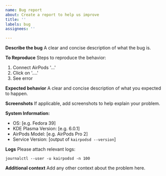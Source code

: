 ```yaml
---
name: Bug report
about: Create a report to help us improve
title: ''
labels: bug
assignees: ''

---
```


**Describe the bug**
A clear and concise description of what the bug is.

**To Reproduce**
Steps to reproduce the behavior:
1. Connect AirPods '...'
2. Click on '....'
3. See error

**Expected behavior**
A clear and concise description of what you expected to happen.

**Screenshots**
If applicable, add screenshots to help explain your problem.

**System Information:**
 - OS: [e.g. Fedora 39]
 - KDE Plasma Version: [e.g. 6.0.1]
 - AirPods Model: [e.g. AirPods Pro 2]
 - Service Version: [output of `kairpodsd --version`]

**Logs**
Please attach relevant logs:
```
journalctl --user -u kairpodsd -n 100
```

**Additional context**
Add any other context about the problem here.